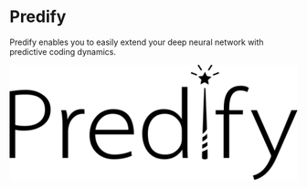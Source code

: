 # Predify

Predify enables you to easily extend your deep neural network with predictive coding dynamics.

![alt text](predify_logo.png)